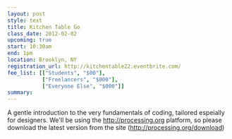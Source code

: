 ```yaml
---
layout: post
style: text
title: Kitchen Table Go
class_date: 2012-02-02
upcoming: true
start: 10:30am
end: 1pm
location: Brooklyn, NY
registration_url: http://kitchentable22.eventbrite.com/
fee_list: [["Students", "$00"],
           ["Freelancers", "$000"],
           ["Everyone Else", "$000"]]
summary: 
---
```


A gentle introduction to the very fundamentals of coding, tailored espeially for designers. We'll be using the http://processing.org platform, so please download the latest version from the site (http://processing.org/download)